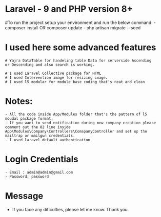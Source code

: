 # Laravel - 9 and PHP version 8+

#To run the project setup your environment and run the below command:
    - composer install OR composer update
    - php artisan migrate --seed

# I used here some advanced features
    # Yajra DataTable for handeling table Data for serverside Ascending  or Descending and also search is working.

    # I used Laravel Collective package for HTML 
    # I used Intervention image for resizing image.
    # I used l5 modular for module base coding that's neat and clean

# Notes: 
    - All the code inside App/Modules folder that's the pattern of l5 moudal package format.
    - If you want to send notification during new company creation please comment out the 82 line inside App\Modules\Company\Controllers\ComapanyController and set up the mailtrap or mailgun credentials.
    - I used laravel default authentication 

# Login Credentials
    - Email : admin@admin@gmail.com
    - Password: password

# Message 
- If you face any dificulties, please let me know.
Thank you.
